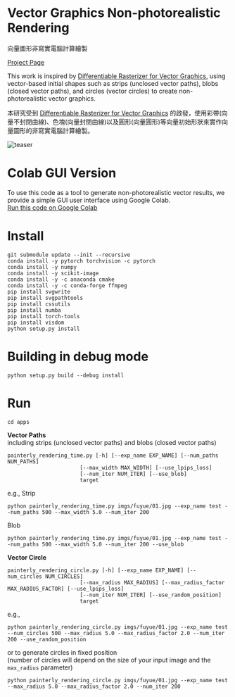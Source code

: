 # Vector Graphics Non-photorealistic Rendering
向量圖形非寫實電腦計算繪製

[Project Page](https://hsiaohsc.github.io/thesis/)

This work is inspired by [Differentiable Rasterizer for Vector Graphics](https://people.csail.mit.edu/tzumao/diffvg), using vector-based initial shapes such as strips (unclosed vector paths), blobs (closed vector paths), and circles (vector circles) to create non-photorealistic vector graphics.

本研究受到 [Differentiable Rasterizer for Vector Graphics](https://people.csail.mit.edu/tzumao/diffvg) 的啟發，使用彩帶(向量不封閉曲線)、色塊(向量封閉曲線)以及圓形(向量圓形)等向量初始形狀來實作向量圖形的非寫實電腦計算繪製。

![teaser](https://github.com/hsiaohsc/vgnpr/assets/42900685/9db42de7-cd1e-4b3c-965e-5be7e3323ad8)


# Colab GUI Version
To use this code as a tool to generate non-photorealistic vector results, we provide a simple GUI user interface using Google Colab. \
[Run this code on Google Colab](https://colab.research.google.com/drive/1Hcilmt9R5BzWolY8kBaYIzj3joWbM3oH?usp=sharing)

# Install
```
git submodule update --init --recursive
conda install -y pytorch torchvision -c pytorch
conda install -y numpy
conda install -y scikit-image
conda install -y -c anaconda cmake
conda install -y -c conda-forge ffmpeg
pip install svgwrite
pip install svgpathtools
pip install cssutils
pip install numba
pip install torch-tools
pip install visdom
python setup.py install
```

# Building in debug mode

```
python setup.py build --debug install
```

# Run
```
cd apps
```

**Vector Paths** \
including strips (unclosed vector paths) and  blobs (closed vector paths)
```
painterly_rendering_time.py [-h] [--exp_name EXP_NAME] [--num_paths NUM_PATHS]
                       [--max_width MAX_WIDTH] [--use_lpips_loss]
                       [--num_iter NUM_ITER] [--use_blob]
                       target
```
e.g.,
Strip
```
python painterly_rendering_time.py imgs/fuyue/01.jpg --exp_name test --num_paths 500 --max_width 5.0 --num_iter 200
```

Blob
```
python painterly_rendering_time.py imgs/fuyue/01.jpg --exp_name test --num_paths 500 --max_width 5.0 --num_iter 200 --use_blob
```

**Vector Circle**
```
painterly_rendering_circle.py [-h] [--exp_name EXP_NAME] [--num_circles NUM_CIRCLES]
                       [--max_radius MAX_RADIUS] [--max_radius_factor MAX_RADIUS_FACTOR] [--use_lpips_loss]
                       [--num_iter NUM_ITER] [--use_random_position]
                       target
```
e.g.,
```
python painterly_rendering_circle.py imgs/fuyue/01.jpg --exp_name test --num_circles 500 --max_radius 5.0 --max_radius_factor 2.0 --num_iter 200 --use_random_position
```
or to generate circles in fixed position \
(number of circles will depend on the size of your input image and the `max_radius` parameter)
```
python painterly_rendering_circle.py imgs/fuyue/01.jpg --exp_name test --max_radius 5.0 --max_radius_factor 2.0 --num_iter 200
```
